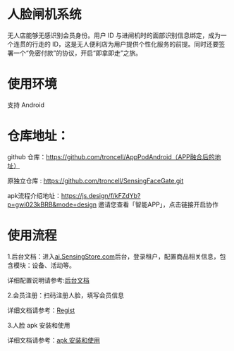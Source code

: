 # 人脸闸机系统

无人店能够无感识别会员身份。用户 ID 与进闸机时的面部识别信息绑定，成为一个连贯的行走的 ID，这是无人便利店为用户提供个性化服务的前提。同时还要签署一个“免密付款”的协议，开启“即拿即走”之旅。

# 使用环境

支持 Android

# 仓库地址：

github 仓库：https://github.com/troncell/AppPodAndroid（APP融合后的地址）

原独立仓库 : https://github.com/troncell/SensingFaceGate.git

apk流程介绍地址：https://js.design/f/kFZdYb?p=gwi023kBRB&mode=design 邀请您查看「智能APP」，点击链接开启协作

# 使用流程

1.后台文档：进入[ai.SensingStore.com](https://ai.sensingstore.com/)后台，登录租户，配置商品相关信息，包含模块：设备、活动等。

详细配置说明请参考:[后台文档](https://github.com/troncell/SensingDocs/blob/main/Docs/Gate/%E5%90%8E%E5%8F%B0%E6%96%87%E6%A1%A3.md)

2.会员注册：扫码注册人脸，填写会员信息

详细文档请参考：[Regist](https://github.com/troncell/SensingDocs/blob/main/Docs/Gate/Register.md)

3.人脸 apk 安装和使用

详细文档请参考：[apk 安装和使用](https://github.com/troncell/SensingDocs/blob/main/Docs/Gate/%E9%97%B8%E6%9C%BAapk%E5%AE%89%E8%A3%85%E5%92%8C%E4%BD%BF%E7%94%A8.md)
